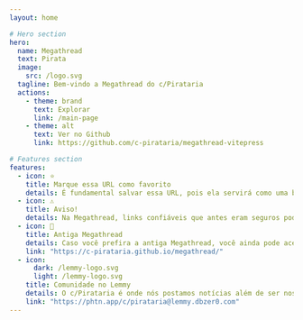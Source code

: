 ```yaml
---
layout: home

# Hero section
hero:
  name: Megathread
  text: Pirata
  image:
    src: /logo.svg
  tagline: Bem-vindo a Megathread do c/Pirataria
  actions:
    - theme: brand
      text: Explorar
      link: /main-page
    - theme: alt
      text: Ver no Github
      link: https://github.com/c-pirataria/megathread-vitepress

# Features section
features:
  - icon: ⭐
    title: Marque essa URL como favorito
    details: É fundamental salvar essa URL, pois ela servirá como uma bússola para onde nossos navios estão atracados no momento.
  - icon: ⚠️
    title: Aviso!
    details: Na Megathread, links confiáveis que antes eram seguros podem ocasionalmente se tornar perigosos. Sempre tenham cuidado ao navegar nos mares.
  - icon: 💾️
    title: Antiga Megathread
    details: Caso você prefira a antiga Megathread, você ainda pode acessar ela clicando nesse card.
    link: "https://c-pirataria.github.io/megathread/"
  - icon:
      dark: /lemmy-logo.svg
      light: /lemmy-logo.svg
    title: Comunidade no Lemmy
    details: O c/Pirataria é onde nós postamos notícias além de ser nosso porto seguro.
    link: "https://phtn.app/c/pirataria@lemmy.dbzer0.com"
---
```

